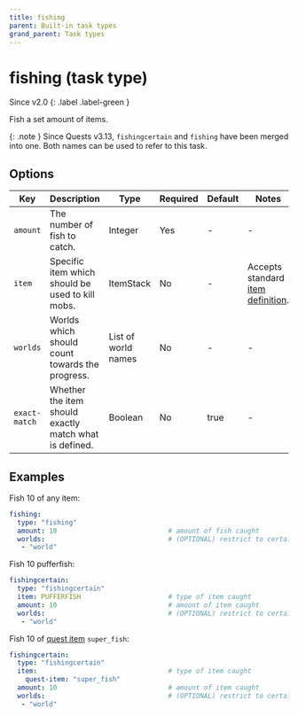 ```yaml
---
title: fishing
parent: Built-in task types
grand_parent: Task types
---
```


# fishing (task type)

Since v2.0
{: .label .label-green }

Fish a set amount of items.

{: .note }
Since Quests v3.13, `fishingcertain` and `fishing` have been merged into
one. Both names can be used to refer to this task.

## Options

| Key           | Description                                            | Type                | Required | Default | Notes                                                                |
|---------------|--------------------------------------------------------|---------------------|----------|---------|----------------------------------------------------------------------|
| `amount`      | The number of fish to catch.                           | Integer             | Yes      | \-      | \-                                                                   |
| `item`        | Specific item which should be used to kill mobs.       | ItemStack           | No       | \-      | Accepts standard [item definition](../configuration/defining-items). |
| `worlds`      | Worlds which should count towards the progress.        | List of world names | No       | \-      | \-                                                                   |
| `exact-match` | Whether the item should exactly match what is defined. | Boolean             | No       | true    | \-                                                                   |

## Examples

Fish 10 of any item:

``` yaml
fishing:
  type: "fishing"
  amount: 10                            # amount of fish caught
  worlds:                               # (OPTIONAL) restrict to certain worlds
   - "world"
```

Fish 10 pufferfish:

``` yaml
fishingcertain:
  type: "fishingcertain"
  item: PUFFERFISH                      # type of item caught
  amount: 10                            # amount of item caught
  worlds:                               # (OPTIONAL) restrict to certain worlds
   - "world"
```

Fish 10 of [quest item](../configuration/defining-items#quest-items)
`super_fish`:

``` yaml
fishingcertain:
  type: "fishingcertain"
  item:                                 # type of item caught
    quest-item: "super_fish"
  amount: 10                            # amount of item caught
  worlds:                               # (OPTIONAL) restrict to certain worlds
   - "world"
```

